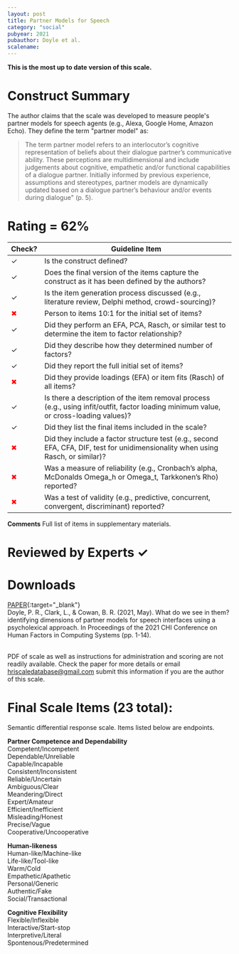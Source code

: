 ```yaml
---
layout: post
title: Partner Models for Speech
category: "social"
pubyear: 2021
pubauthor: Doyle et al.
scalename: 
---
```


**This is the most up to date version of this scale.**

# Construct Summary

The author claims that the scale was developed to measure people's partner models for speech agents (e.g., Alexa, Google Home, Amazon Echo). They define the term "partner model" as:

>The term partner model refers to an interlocutor’s cognitive representation of beliefs about their dialogue partner’s communicative ability. These perceptions are multidimensional and include judgements about cognitive, empathetic and/or functional capabilities of a dialogue partner. Initially informed by previous experience, assumptions and stereotypes, partner models are dynamically updated based on a dialogue partner’s behaviour and/or events during dialogue" (p. 5).


# Rating = 62% 

<table>
  <thead>
    <tr>
      <th>Check?</th>
      <th>Guideline Item</th>
    </tr>
  </thead>
  <tbody>
    <tr>
      <td>&#10003;</td>
      <td>Is the construct defined?</td>
    </tr>
    <tr>
      <td>&#10003;</td>
      <td>Does the final version of the items capture the construct as it has been defined by the authors?</td>
    </tr>
    <tr>
      <td>&#10003;</td>
      <td>Is the item generation process discussed (e.g., literature review, Delphi method, crowd-sourcing)?</td>
    </tr>
    <tr>
      <td style="color: red;">&#10006;</td>
      <td>Person to items 10:1 for the initial set of items?</td>
    </tr>
    <tr>
      <td>&#10003;</td>
      <td>Did they perform an EFA, PCA, Rasch, or similar test to determine the item to factor relationship?</td>
    </tr>
    <tr>
      <td>&#10003;</td>
      <td>Did they describe how they determined number of factors?</td>
    </tr>
    <tr>
      <td>&#10003;</td>
      <td>Did they report the full initial set of items?</td>
    </tr>
    <tr>
      <td style="color: red;">&#10006;</td>
      <td>Did they provide loadings (EFA) or item fits (Rasch) of all items?</td>
    </tr>
    <tr>
      <td>&#10003;</td>
      <td>Is there a description of the item removal process (e.g., using infit/outfit, factor loading minimum value, or cross-loading values)?</td>
    </tr>
    <tr>
      <td>&#10003;</td>
      <td>Did they list the final items included in the scale?</td>
    </tr>
    <tr>
      <td style="color: red;">&#10006;</td>
      <td>Did they include a factor structure test (e.g., second EFA, CFA, DIF, test for unidimensionality when using Rasch, or similar)?</td>
    </tr>
    <tr>
      <td style="color: red;">&#10006;</td>
      <td>Was a measure of reliability (e.g., Cronbach’s alpha, McDonalds Omega_h or Omega_t, Tarkkonen’s Rho) reported?</td>
    </tr>
    <tr>
      <td style="color: red;">&#10006;</td>
      <td>Was a test of validity (e.g., predictive, concurrent, convergent, discriminant) reported?</td>
    </tr>
  </tbody>
</table>

**Comments**
Full list of items in supplementary materials.

# Reviewed by Experts &#10003;


# Downloads
[PAPER](https://dl.acm.org/doi/abs/10.1145/3411764.3445206){:target="_blank"}
<br>Doyle, P. R., Clark, L., & Cowan, B. R. (2021, May). What do we see in them? identifying dimensions of partner models for speech interfaces using a psycholexical approach. In Proceedings of the 2021 CHI Conference on Human Factors in Computing Systems (pp. 1-14).

<br>PDF of scale as well as instructions for administration and scoring are not readily available. Check the paper for more details or email hriscaledatabase@gmail.com submit this information if you are the author of this scale.

# Final Scale Items (23 total):
Semantic differential response scale. Items listed below are endpoints. 

**Partner Competence and Dependability**
<br>Competent/Incompetent
<br>Dependable/Unreliable
<br>Capable/Incapable
<br>Consistent/Inconsistent
<br>Reliable/Uncertain
<br>Ambiguous/Clear
<br>Meandering/Direct
<br>Expert/Amateur
<br>Efficient/Inefficient
<br>Misleading/Honest
<br>Precise/Vague
<br>Cooperative/Uncooperative

**Human-likeness**
<br>Human-like/Machine-like
<br>Life-like/Tool-like
<br>Warm/Cold
<br>Empathetic/Apathetic
<br>Personal/Generic
<br>Authentic/Fake
<br>Social/Transactional

**Cognitive Flexibility**
<br>Flexible/Inflexible
<br>Interactive/Start-stop
<br>Interpretive/Literal
<br>Spontenous/Predetermined






